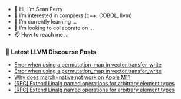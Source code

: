 - 👋 Hi, I’m Sean Perry
- 👀 I’m interested in compilers (c++, COBOL, llvm)
- 🌱 I’m currently learning ...
- 💞️ I’m looking to collaborate on ...
- 📫 How to reach me ...

<!---
s66perry/s66perry is a ✨ special ✨ repository because its `README.md` (this file) appears on your GitHub profile.
You can click the Preview link to take a look at your changes.
--->
### 📕 Latest LLVM Discourse Posts

<!-- DISCOURSE-LLVM:START -->
- [Error when using a permutation_map in vector.transfer_write](https://llvm.discourse.group/t/error-when-using-a-permutation-map-in-vector-transfer-write/5665/4)
- [Error when using a permutation_map in vector.transfer_write](https://llvm.discourse.group/t/error-when-using-a-permutation-map-in-vector-transfer-write/5665/3)
- [Why does march=native not work on Apple M1?](https://llvm.discourse.group/t/why-does-march-native-not-work-on-apple-m1/2733/2)
- [[RFC] Extend Linalg named operations for arbitrary element types](https://llvm.discourse.group/t/rfc-extend-linalg-named-operations-for-arbitrary-element-types/5631/9)
- [[RFC] Extend Linalg named operations for arbitrary element types](https://llvm.discourse.group/t/rfc-extend-linalg-named-operations-for-arbitrary-element-types/5631/8)
<!-- DISCOURSE-LLVM:END -->
